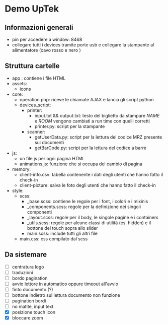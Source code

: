 # Demo UpTek

## Informazioni generali
- pin per accedere a window: 8468
- collegare tutti i devices tramite porte usb e collegare la stampante al alimentatore (cavo rosso e nero )

## Struttura cartelle
- app : contiene i file HTML
- assets:
  - icons
- core:
  - operation.php: riceve le chiamate AJAX e lancia gli script python
  - devices_script:
    - printer:
      - input.txt && output.txt: testo del biglietto da stampare $NAME$ e $ROOM$ vengono cambiati a run time con quelli corretti
      - printer.py: script per la stampante
    - scanner:
      - getUserData.py: script per la lettura del codice MRZ presente sui documenti
      - getBarCode.py: script per la lettura del codice a barre
- js:
  - un file js per ogni pagina HTML
  - animations.js: funzione che si occupa del cambio di pagina
- memory:
  - client-info.csv: tabella contenente i dati degli utenti che hanno fatto il check-in
  - client-picture: salva le foto degli utenti che hanno fatto il check-in
- style:
  - scss:
    - _base.scss: contiene le regole per i font, i colori e i mixinis
    - _components.scss: regole per la definizione dei singoli componenti
    - _layout.scss: regole per il body, le singole pagine e i containers
    - _utils.scss: regole per alcune classi di utilità (es. hidden) e il bottone del touch sopra allo slider
    - main.scss: include tutti gli altri file
  - main.css: css compilato dal scss
  
## Da sistemare

- [ ] centratura logo
- [ ] traduzioni
- [ ] bordo pagination
- [ ] avvio lettore in automatico oppure timeout all'avvio
- [ ] finto documento (?)
- [ ] bottone indietro sul lettura documento non funzione
- [ ] pagination bordi
- [ ] no matite, input text
- [x] posizione touch icon 
- [x] bloccare zoom
